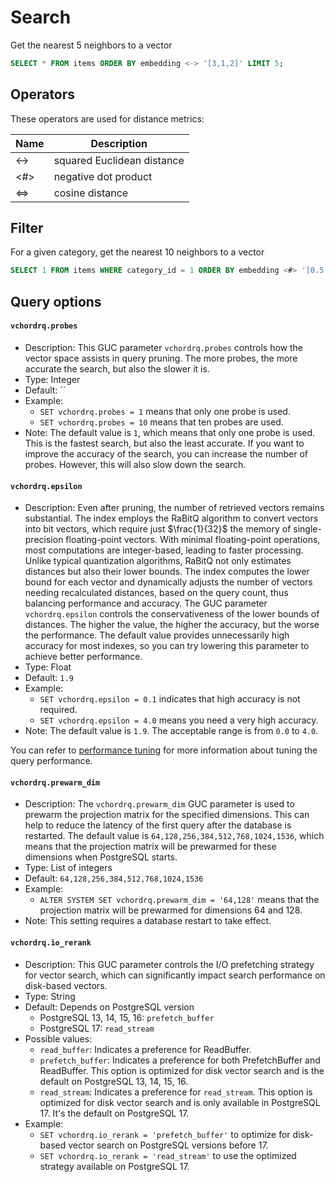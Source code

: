 # Search

Get the nearest 5 neighbors to a vector

```sql
SELECT * FROM items ORDER BY embedding <-> '[3,1,2]' LIMIT 5;
```

## Operators

These operators are used for distance metrics:

| Name  | Description                |
| ----  | -------------------------- |
| <->   | squared Euclidean distance |
| <#>   | negative dot product       |
| <=>   | cosine distance            |

## Filter

For a given category, get the nearest 10 neighbors to a vector
```sql
SELECT 1 FROM items WHERE category_id = 1 ORDER BY embedding <#> '[0.5,0.5,0.5]' limit 10
```

## Query options

#### `vchordrq.probes`
    
- Description: This GUC parameter `vchordrq.probes` controls how the vector space assists in query pruning. The more probes, the more accurate the search, but also the slower it is.
- Type: Integer
- Default: ``
- Example:
    - `SET vchordrq.probes = 1` means that only one probe is used.
    - `SET vchordrq.probes = 10` means that ten probes are used.
- Note: The default value is `1`, which means that only one probe is used. This is the fastest search, but also the least accurate. If you want to improve the accuracy of the search, you can increase the number of probes. However, this will also slow down the search.

#### `vchordrq.epsilon`
    
- Description: Even after pruning, the number of retrieved vectors remains substantial. The index employs the RaBitQ algorithm to convert vectors into bit vectors, which require just $\frac{1}{32}$ the memory of single-precision floating-point vectors. With minimal floating-point operations, most computations are integer-based, leading to faster processing. Unlike typical quantization algorithms, RaBitQ not only estimates distances but also their lower bounds. The index computes the lower bound for each vector and dynamically adjusts the number of vectors needing recalculated distances, based on the query count, thus balancing performance and accuracy. The GUC parameter `vchordrq.epsilon` controls the conservativeness of the lower bounds of distances. The higher the value, the higher the accuracy, but the worse the performance. The default value provides unnecessarily high accuracy for most indexes, so you can try lowering this parameter to achieve better performance.
- Type: Float
- Default: `1.9`
- Example:
    - `SET vchordrq.epsilon = 0.1` indicates that high accuracy is not required.  
    - `SET vchordrq.epsilon = 4.0` means you need a very high accuracy.
- Note: The default value is `1.9`. The acceptable range is from `0.0` to `4.0`.

You can refer to [performance tuning](../usage/performance-tuning#query-performance) for more information about tuning the query performance.

#### `vchordrq.prewarm_dim`
    
- Description: The `vchordrq.prewarm_dim` GUC parameter is used to prewarm the projection matrix for the specified dimensions. This can help to reduce the latency of the first query after the database is restarted. The default value is `64,128,256,384,512,768,1024,1536`, which means that the projection matrix will be prewarmed for these dimensions when PostgreSQL starts.
- Type: List of integers
- Default: `64,128,256,384,512,768,1024,1536`
- Example:
    - `ALTER SYSTEM SET vchordrq.prewarm_dim = '64,128'` means that the projection matrix will be prewarmed for dimensions 64 and 128.
- Note: This setting requires a database restart to take effect.

#### `vchordrq.io_rerank`
    
- Description: This GUC parameter controls the I/O prefetching strategy for vector search, which can significantly impact search performance on disk-based vectors.
- Type: String
- Default: Depends on PostgreSQL version
    - PostgreSQL 13, 14, 15, 16: `prefetch_buffer`
    - PostgreSQL 17: `read_stream`
- Possible values:
    - `read_buffer`: Indicates a preference for ReadBuffer.
    - `prefetch_buffer`: Indicates a preference for both PrefetchBuffer and ReadBuffer. This option is optimized for disk vector search and is the default on PostgreSQL 13, 14, 15, 16.
    - `read_stream`: Indicates a preference for `read_stream`. This option is optimized for disk vector search and is only available in PostgreSQL 17. It's the default on PostgreSQL 17.
- Example:
    - `SET vchordrq.io_rerank = 'prefetch_buffer'` to optimize for disk-based vector search on PostgreSQL versions before 17.
    - `SET vchordrq.io_rerank = 'read_stream'` to use the optimized strategy available on PostgreSQL 17.
